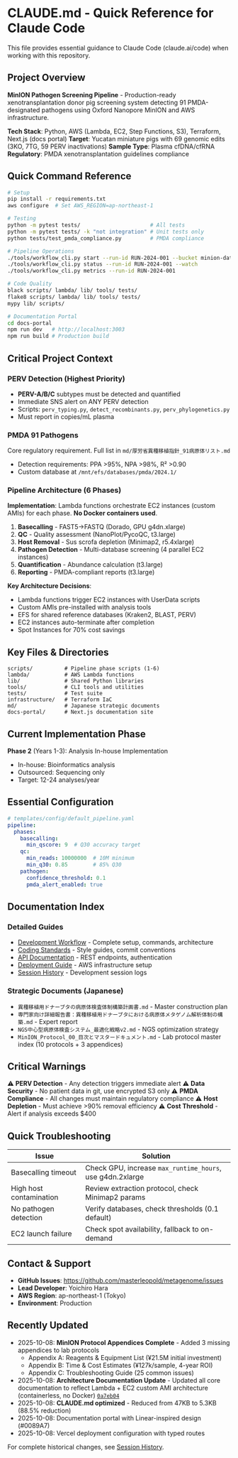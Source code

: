 # CLAUDE.md - Quick Reference for Claude Code

This file provides essential guidance to Claude Code (claude.ai/code) when working with this repository.

## Project Overview

**MinION Pathogen Screening Pipeline** - Production-ready xenotransplantation donor pig screening system detecting 91 PMDA-designated pathogens using Oxford Nanopore MinION and AWS infrastructure.

**Tech Stack**: Python, AWS (Lambda, EC2, Step Functions, S3), Terraform, Next.js (docs portal)
**Target**: Yucatan miniature pigs with 69 genomic edits (3KO, 7TG, 59 PERV inactivations)
**Sample Type**: Plasma cfDNA/cfRNA
**Regulatory**: PMDA xenotransplantation guidelines compliance

## Quick Command Reference

```bash
# Setup
pip install -r requirements.txt
aws configure  # Set AWS_REGION=ap-northeast-1

# Testing
python -m pytest tests/                      # All tests
python -m pytest tests/ -k "not integration" # Unit tests only
python tests/test_pmda_compliance.py         # PMDA compliance

# Pipeline Operations
./tools/workflow_cli.py start --run-id RUN-2024-001 --bucket minion-data --input-prefix runs/RUN-2024-001/fast5/
./tools/workflow_cli.py status --run-id RUN-2024-001 --watch
./tools/workflow_cli.py metrics --run-id RUN-2024-001

# Code Quality
black scripts/ lambda/ lib/ tools/ tests/
flake8 scripts/ lambda/ lib/ tools/ tests/
mypy lib/ scripts/

# Documentation Portal
cd docs-portal
npm run dev   # http://localhost:3003
npm run build # Production build
```

## Critical Project Context

### PERV Detection (Highest Priority)
- **PERV-A/B/C** subtypes must be detected and quantified
- Immediate SNS alert on ANY PERV detection
- Scripts: `perv_typing.py`, `detect_recombinants.py`, `perv_phylogenetics.py`
- Must report in copies/mL plasma

### PMDA 91 Pathogens
Core regulatory requirement. Full list in `md/厚労省異種移植指針_91病原体リスト.md`
- Detection requirements: PPA >95%, NPA >98%, R² >0.90
- Custom database at `/mnt/efs/databases/pmda/2024.1/`

### Pipeline Architecture (6 Phases)
**Implementation**: Lambda functions orchestrate EC2 instances (custom AMIs) for each phase. **No Docker containers used**.

1. **Basecalling** - FAST5→FASTQ (Dorado, GPU g4dn.xlarge)
2. **QC** - Quality assessment (NanoPlot/PycoQC, t3.large)
3. **Host Removal** - Sus scrofa depletion (Minimap2, r5.4xlarge)
4. **Pathogen Detection** - Multi-database screening (4 parallel EC2 instances)
5. **Quantification** - Abundance calculation (t3.large)
6. **Reporting** - PMDA-compliant reports (t3.large)

**Key Architecture Decisions**:
- Lambda functions trigger EC2 instances with UserData scripts
- Custom AMIs pre-installed with analysis tools
- EFS for shared reference databases (Kraken2, BLAST, PERV)
- EC2 instances auto-terminate after completion
- Spot Instances for 70% cost savings

## Key Files & Directories

```
scripts/          # Pipeline phase scripts (1-6)
lambda/           # AWS Lambda functions
lib/              # Shared Python libraries
tools/            # CLI tools and utilities
tests/            # Test suite
infrastructure/   # Terraform IaC
md/               # Japanese strategic documents
docs-portal/      # Next.js documentation site
```

## Current Implementation Phase

**Phase 2** (Years 1-3): Analysis In-house Implementation
- In-house: Bioinformatics analysis
- Outsourced: Sequencing only
- Target: 12-24 analyses/year

## Essential Configuration

```yaml
# templates/config/default_pipeline.yaml
pipeline:
  phases:
    basecalling:
      min_qscore: 9  # Q30 accuracy target
    qc:
      min_reads: 10000000  # 10M minimum
      min_q30: 0.85        # 85% Q30
    pathogen:
      confidence_threshold: 0.1
      pmda_alert_enabled: true
```

## Documentation Index

### Detailed Guides
- [Development Workflow](docs/development/WORKFLOW_GUIDE.md) - Complete setup, commands, architecture
- [Coding Standards](docs/development/CODING_STANDARDS.md) - Style guides, commit conventions
- [API Documentation](docs/API_DOCUMENTATION.md) - REST endpoints, authentication
- [Deployment Guide](docs/DEPLOYMENT_GUIDE.md) - AWS infrastructure setup
- [Session History](docs/claude-sessions/README.md) - Development session logs

### Strategic Documents (Japanese)
- `異種移植用ドナーブタの病原体検査体制構築計画書.md` - Master construction plan
- `専門家向け詳細報告書：異種移植用ドナーブタにおける病原体メタゲノム解析体制の構築.md` - Expert report
- `NGS中心型病原体検査システム_最適化戦略v2.md` - NGS optimization strategy
- `MinION_Protocol_00_目次とマスタードキュメント.md` - Lab protocol master index (10 protocols + 3 appendices)

## Critical Warnings

⚠️ **PERV Detection** - Any detection triggers immediate alert
⚠️ **Data Security** - No patient data in git, use encrypted S3 only
⚠️ **PMDA Compliance** - All changes must maintain regulatory compliance
⚠️ **Host Depletion** - Must achieve >90% removal efficiency
⚠️ **Cost Threshold** - Alert if analysis exceeds $400

## Quick Troubleshooting

| Issue | Solution |
|-------|----------|
| Basecalling timeout | Check GPU, increase `max_runtime_hours`, use g4dn.2xlarge |
| High host contamination | Review extraction protocol, check Minimap2 params |
| No pathogen detection | Verify databases, check thresholds (0.1 default) |
| EC2 launch failure | Check spot availability, fallback to on-demand |

## Contact & Support

- **GitHub Issues**: https://github.com/masterleopold/metagenome/issues
- **Lead Developer**: Yoichiro Hara
- **AWS Region**: ap-northeast-1 (Tokyo)
- **Environment**: Production

## Recently Updated

- 2025-10-08: **MinION Protocol Appendices Complete** - Added 3 missing appendices to lab protocols
  - Appendix A: Reagents & Equipment List (¥21.5M initial investment)
  - Appendix B: Time & Cost Estimates (¥127k/sample, 4-year ROI)
  - Appendix C: Troubleshooting Guide (25 common issues)
- 2025-10-08: **Architecture Documentation Update** - Updated all core documentation to reflect Lambda + EC2 custom AMI architecture (containerless, no Docker) [`0a7eb04`](https://github.com/masterleopold/metagenome/commit/0a7eb049d1006595253573076bb01dd2d0979885)
- 2025-10-08: **CLAUDE.md optimized** - Reduced from 47KB to 5.3KB (88.5% reduction)
- 2025-10-08: Documentation portal with Linear-inspired design (#0089A7)
- 2025-10-08: Vercel deployment configuration with typed routes

For complete historical changes, see [Session History](docs/claude-sessions/README.md).